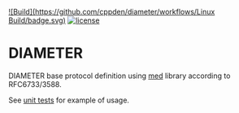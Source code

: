 [![Build](https://github.com/cppden/diameter/workflows/Linux Build/badge.svg)](https://github.com/cppden/diameter/actions?query=workflow%3ALinux)
[![license](https://img.shields.io/github/license/mashape/apistatus.svg)](../master/LICENSE)

# DIAMETER

DIAMETER base protocol definition using [med](https://github.com/cppden/med) library according to RFC6733/3588.

See [unit tests](../master/ut/diameter.cpp) for example of usage.

